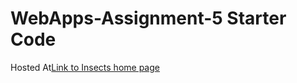 # WebApps-Assignment-5 Starter Code
Hosted At[Link to Insects home page](https://44-563-web-apps-f22.github.io/44563-webapps-assignment-5-Ranjith811/insects.html)
